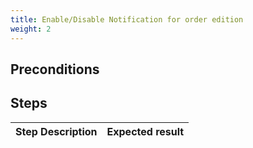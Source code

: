 ```yaml
---
title: Enable/Disable Notification for order edition
weight: 2
---
```


## Preconditions


## Steps
| Step Description | Expected result |
| ----- | ----- |
